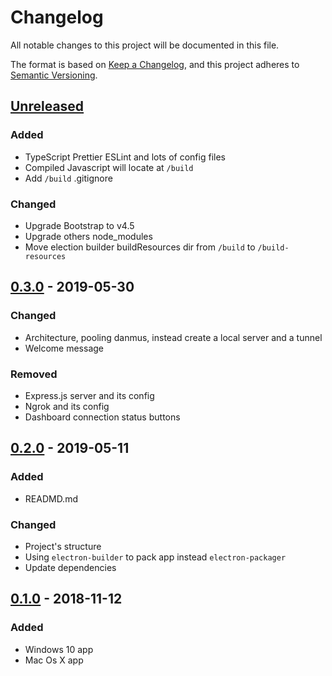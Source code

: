 # Changelog

All notable changes to this project will be documented in this file.

The format is based on [Keep a Changelog](https://keepachangelog.com/en/1.0.0/),
and this project adheres to [Semantic Versioning](https://semver.org/spec/v2.0.0.html).

## [Unreleased]

### Added

- TypeScript Prettier ESLint and lots of config files
- Compiled Javascript will locate at `/build`
- Add `/build` .gitignore

### Changed

- Upgrade Bootstrap to v4.5
- Upgrade others node_modules
- Move election builder buildResources dir from `/build` to `/build-resources`

## [0.3.0] - 2019-05-30

### Changed

- Architecture, pooling danmus, instead create a local server and a tunnel
- Welcome message

### Removed

- Express.js server and its config
- Ngrok and its config
- Dashboard connection status buttons

## [0.2.0] - 2019-05-11

### Added

- READMD.md

### Changed

- Project's structure
- Using `electron-builder` to pack app instead `electron-packager`
- Update dependencies

## [0.1.0] - 2018-11-12

### Added

- Windows 10 app
- Mac Os X app

[unreleased]: https://github.com/danmu-classroom/danmu-classroom-screen/compare/v0.3.0...HEAD
[0.3.0]: https://github.com/danmu-classroom/danmu-classroom-screen/compare/v0.2.0...v0.3.0
[0.2.0]: https://github.com/danmu-classroom/danmu-classroom-screen/compare/v0.1.0...v0.2.0
[0.1.0]: https://github.com/danmu-classroom/danmu-classroom-screen/releases/tag/v0.1.0
